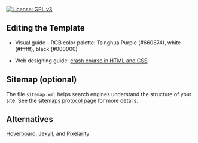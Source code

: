 [![License: GPL v3](https://img.shields.io/badge/License-GPLv3-blue.svg)](https://www.gnu.org/licenses/gpl-3.0)

## Editing the Template

- Visual guide - RGB color palette: Tsinghua Purple (#660874), white (#ffffff), black (#000000)

- Web designing guide: [crash course in HTML and CSS](https://rutar.org/writing/how-to-build-a-personal-webpage-from-scratch/#crash-course-in-html-and-css) 

## Sitemap (optional)

The file `sitemap.xml` helps search engines understand the structure of your site. See the [sitemaps protocol page](https://www.sitemaps.org/protocol.html) for more details.

## Alternatives

[Hoverboard](https://github.com/gdg-x/hoverboard), [Jekyll](https://docs.github.com/en/pages/setting-up-a-github-pages-site-with-jekyll), and [Pixelarity](https://pixelarity.com)
